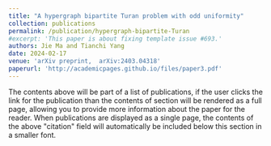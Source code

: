 ```yaml
---
title: "A hypergraph bipartite Turan problem with odd uniformity"
collection: publications
permalink: /publication/hypergraph-bipartite-Turan
#excerpt: 'This paper is about fixing template issue #693.'
authors: Jie Ma and Tianchi Yang
date: 2024-02-17
venue: 'arXiv preprint,  arXiv:2403.04318'
paperurl: 'http://academicpages.github.io/files/paper3.pdf'
---
```


The contents above will be part of a list of publications, if the user clicks the link for the publication than the contents of section will be rendered as a full page, allowing you to provide more information about the paper for the reader. When publications are displayed as a single page, the contents of the above "citation" field will automatically be included below this section in a smaller font.
